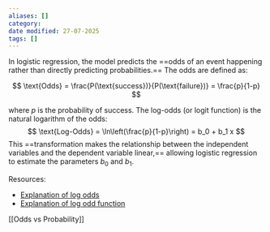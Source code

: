 ```yaml
---
aliases: []
category:
date modified: 27-07-2025
tags: []
---
```



In logistic regression, the model predicts the ==odds of an event happening rather than directly predicting probabilities.== The odds are defined as:

$$ \text{Odds} = \frac{P(\text{success})}{P(\text{failure})} = \frac{p}{1-p} $$

  where $p$ is the probability of success. The log-odds (or logit function) is the natural logarithm of the odds:
  $$ \text{Log-Odds} = \ln\left(\frac{p}{1-p}\right) = b_0 + b_1 x $$
  This ==transformation makes the relationship between the independent variables and the dependent variable linear,== allowing logistic regression to estimate the parameters $b_0$ and $b_1$.

Resources:
- [Explanation of log odds](https://www.youtube.com/watch?v=ARfXDSkQf1Y)
- [Explanation of log odd function](https://www.youtube.com/watch?v=fJ53tIDbvTM)

[[Odds vs Probability]]